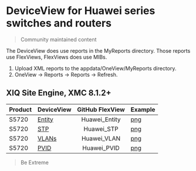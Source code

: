 # DeviceView for Huawei series switches and routers
>Community maintained content

The DeviceView does use reports in the MyReports directory. Those reports use FlexViews, FlexViews does use MIBs.

1. Upload XML reports to the appdata/OneView/MyReports directory.
2. OneView -> Reports -> Reports -> Refresh.

## XIQ Site Engine, XMC 8.1.2+


| Product | DeviceView   | GitHub FlexView   | Example   |
| ------- | ------------ |:-----------------:| --------- |
| S5720 |[Entity](xml/DeviceViewHuaweiEntity.xml)| Huawei_Entity |[png](sample/DeviceViewHuaweiEntity.PNG)|
| S5720 |[STP](xml/DeviceViewHuaweiSTP.xml)| Huawei_STP |[png](sample/DeviceViewHuaweiSTP.PNG)|
| S5720 |[VLANs](xml/DeviceViewHuaweiVlans.xml)| Huawei_VLAN |[png](sample/DeviceViewHuaweiVlans.PNG)|
| S5720 |[PVID](xml/DeviceViewHuaweiPortVlans.xml)| Huawei_PVID |[png](sample/DeviceViewHuaweiPortVlans.PNG)|


>Be Extreme